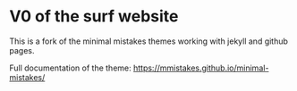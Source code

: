 # V0 of the surf website

This is a fork of the minimal mistakes themes working with jekyll and github pages.

Full documentation of the theme: https://mmistakes.github.io/minimal-mistakes/